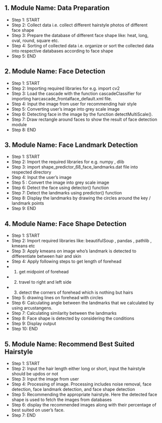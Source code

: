 ## 1.	Module Name:  Data Preparation
* Step 1: START
* Step 2: Collect data i.e. collect different hairstyle photos of different face shape
* Step 3: Prepare the database of different face shape like: heat, long, oval, round, square etc. 
* Step 4: Sorting of collected data i.e. organize or sort the collected data into respective databases according to face shape 
* Step 5: END

## 2.	Module Name:  Face Detection
* Step 1: START
* Step 2: Importing required libraries for e.g. import cv2
* Step 3: Load the cascade with the function cascadeClassifier for importing harcascade_frontalface_default.xml file.
* Step 4: Input the image from user for recommending hair style 
* Step 5: Converting user’s image into grey scale image
* Step 6: Detecting face in the image by the function detectMultiScale().
* Step 7: Draw rectangle around faces to show the result of face detection module
* Step 8: END

## 3.	Module Name:  Face Landmark Detection
* Step 1: START
* Step 2: Import the required libraries for e.g. numpy , dlib 
* Step 3: import shape_predictor_68_face_landmarks.dat file into respected directory
* Step 4: Input the user’s image 
* Step 5 : Convert the image into grey scale image
* Step 6: Detect the face using detector() function
* Step 7: Detect the landmarks using predictor() function
* Step 8: Display the landmarks by drawing the circles around the key / landmark points 
* Step 9: END

## 4.	Module Name:  Face Shape Detection
* Step 1: START
* Step 2: Import required libraries like: beautifulSoup , pandas , pathlib , kmeans etc
* Step 3: Apply kmeans on image who’s landmark is detected to differentiate between hair and skin
* Step 4: Apply following steps to get length of forehead
* 1. get midpoint of forehead
*	2. travel to right and left side
* 3. detect the corners of forehead which is nothing but hairs
* Step 5: drawing lines on forehead with circles
* Step 6: Calculating angle between the landmarks that we calculated by using arcustangens.
* Step 7: Calculating similarity between the landmarks 
* Step 8: Face shape is detected by considering the conditions
* Step 9: Display output
* Step 10: END

## 5.	Module Name:  Recommend Best Suited Hairstyle
* Step 1: START
* Step 2: Input the hair length either long or short, input the hairstyle should be updos or not
* Step 3: Input the image from user
* Step 4: Processing of image. Processing includes noise removal, face detection, face landmark detection, and face shape detection
* Step 5: Recommending the appropriate hairstyle. Here the detected face shape is used to fetch the images from databases
* Step 6: display the recommended images along with their percentage of best suited on user’s face.
* Step 7: END
